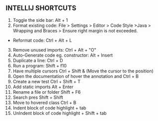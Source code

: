 ## INTELLIJ SHORTCUTS
1. Toggle the side bar:  Alt + 1
2. Format existing code: File > Settings > Editor > Code Style >Java > Wrapping and Braces > Ensure right margin is not exceeded.
 - Reformat code: Ctrl + Alt + L
3. Remove unused imports: Ctrl + Alt + "O"
4. Auto-Generate code eg. constructor: Alt + Insert
5. Duplicate a line: Ctrl + D
6. Run a program: Shift + f10
7. Have multiple cursors Ctrl + Shift & (Move the cursor to the   position)
8. Open the documentation of hover the annotation  and Ctrl + B
9. Create a new test Ctrl + Shift + T
10. Add static imports Alt + Enter
11. Rename a file or folder Shift + F6
11. Search pres Shift + Shift
12. Move to hovered class Ctrl + B
13. Indent block of code highlight + tab
14. UnIndent block of code highlight + Shift + tab